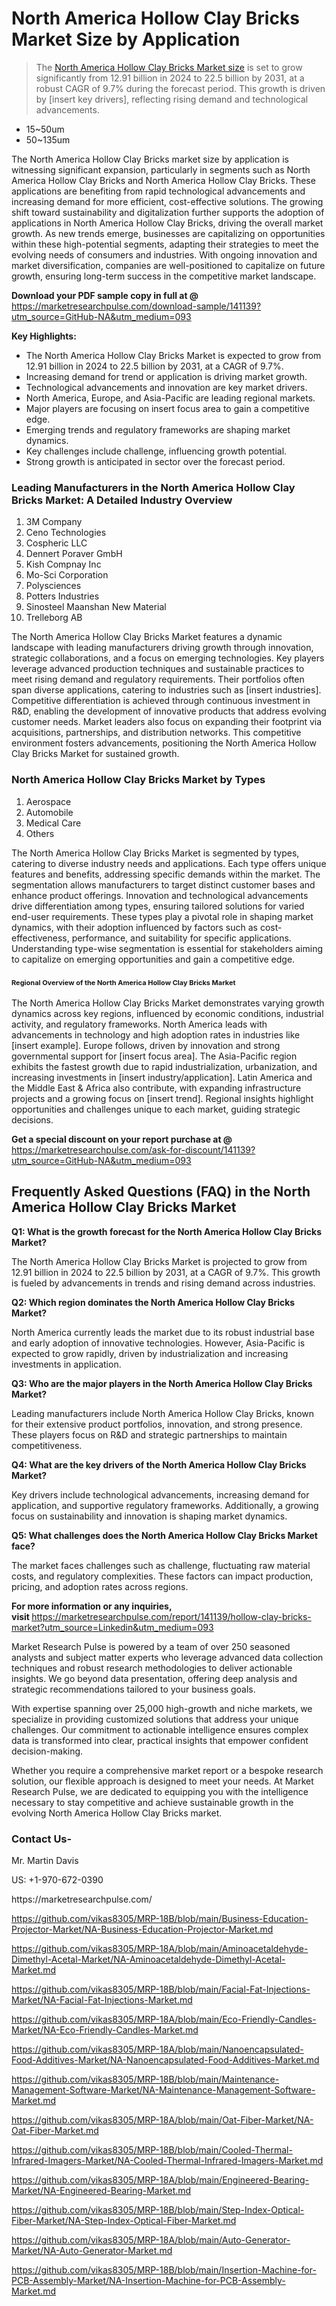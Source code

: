 <h1>North America Hollow Clay Bricks Market&nbsp;Size by Application</h1><blockquote><p>The <a href="https://marketresearchpulse.com/download-sample/141139?utm_source=GitHub-NA&amp;utm_medium=093">North America Hollow Clay Bricks Market size</a> is set to grow significantly from 12.91 billion in 2024 to 22.5 billion by 2031, at a robust CAGR of 9.7% during the forecast period. This growth is driven by [insert key drivers], reflecting rising demand and technological advancements.</p></blockquote><ul><li>15~50um<li> 50~135um</li></ul><p>The North America Hollow Clay Bricks market size by application is witnessing significant expansion, particularly in segments such as North America Hollow Clay Bricks and North America Hollow Clay Bricks. These applications are benefiting from rapid technological advancements and increasing demand for more efficient, cost-effective solutions. The growing shift toward sustainability and digitalization further supports the adoption of applications in North America Hollow Clay Bricks, driving the overall market growth. As new trends emerge, businesses are capitalizing on opportunities within these high-potential segments, adapting their strategies to meet the evolving needs of consumers and industries. With ongoing innovation and market diversification, companies are well-positioned to capitalize on future growth, ensuring long-term success in the competitive market landscape.</p><p><strong>Download your PDF sample copy in full at @ </strong><a href="https://marketresearchpulse.com/download-sample/141139?utm_source=GitHub-NA&amp;utm_medium=093">https://marketresearchpulse.com/download-sample/141139?utm_source=GitHub-NA&amp;utm_medium=093</a></p><p><strong>Key Highlights: </strong></p><ul><li>The North America Hollow Clay Bricks Market is expected to grow from 12.91 billion in 2024 to 22.5 billion by 2031, at a CAGR of 9.7%.</li><li>Increasing demand for trend or application is driving market growth.</li><li>Technological advancements and innovation are key market drivers.</li><li>North America, Europe, and Asia-Pacific are leading regional markets.</li><li>Major players are focusing on insert focus area to gain a competitive edge.</li><li>Emerging trends and regulatory frameworks are shaping market dynamics.</li><li>Key challenges include challenge, influencing growth potential.</li><li>Strong growth is anticipated in sector over the forecast period.</li></ul><h3>Leading Manufacturers in the North America Hollow Clay Bricks Market: A Detailed Industry Overview</h3><ol><li>3M Company</li><li>Ceno Technologies</li><li>Cospheric LLC</li><li>Dennert Poraver GmbH</li><li>Kish Compnay Inc</li><li>Mo-Sci Corporation</li><li>Polysciences</li><li>Potters Industries</li><li>Sinosteel Maanshan New Material</li><li>Trelleborg AB</li></ol><div class="flex max-w-full flex-col flex-grow"><div class="min-h-8 text-message flex w-full flex-col items-end gap-2 whitespace-normal break-words [.text-message+&amp;]:mt-5" dir="auto" data-message-author-role="assistant" data-message-id="fd8432e4-4910-450d-b182-61b7bfb0a01f" data-message-model-slug="gpt-4o"><div class="flex w-full flex-col gap-1 empty:hidden first:pt-[3px]"><div class="markdown prose w-full break-words dark:prose-invert light"><p>The North America Hollow Clay Bricks Market features a dynamic landscape with leading manufacturers driving growth through innovation, strategic collaborations, and a focus on emerging technologies. Key players leverage advanced production techniques and sustainable practices to meet rising demand and regulatory requirements. Their portfolios often span diverse applications, catering to industries such as [insert industries]. Competitive differentiation is achieved through continuous investment in R&amp;D, enabling the development of innovative products that address evolving customer needs. Market leaders also focus on expanding their footprint via acquisitions, partnerships, and distribution networks. This competitive environment fosters advancements, positioning the North America Hollow Clay Bricks Market for sustained growth.</p></div></div></div></div><h3>North America Hollow Clay Bricks Market by Types</h3><ol><li>Aerospace<li> Automobile<li> Medical Care<li> Others</li></ol><div class="flex max-w-full flex-col flex-grow"><div class="min-h-8 text-message flex w-full flex-col items-end gap-2 whitespace-normal break-words [.text-message+&amp;]:mt-5" dir="auto" data-message-author-role="assistant" data-message-id="084470be-0bb7-4664-bddf-5156b4f41249" data-message-model-slug="gpt-4o-mini"><div class="flex w-full flex-col gap-1 empty:hidden first:pt-[3px]"><div class="markdown prose w-full break-words dark:prose-invert light"><p>The North America Hollow Clay Bricks Market is segmented by types, catering to diverse industry needs and applications. Each type offers unique features and benefits, addressing specific demands within the market. The segmentation allows manufacturers to target distinct customer bases and enhance product offerings. Innovation and technological advancements drive differentiation among types, ensuring tailored solutions for varied end-user requirements. These types play a pivotal role in shaping market dynamics, with their adoption influenced by factors such as cost-effectiveness, performance, and suitability for specific applications. Understanding type-wise segmentation is essential for stakeholders aiming to capitalize on emerging opportunities and gain a competitive edge.</p></div></div></div></div><h3><span style="font-size: 11px;">Regional Overview of the North America Hollow Clay Bricks Market</span></h3><div class="flex max-w-full flex-col flex-grow"><div class="min-h-8 text-message flex w-full flex-col items-end gap-2 whitespace-normal break-words [.text-message+&amp;]:mt-5" dir="auto" data-message-author-role="assistant" data-message-id="e9038762-ce64-4e30-91c9-9bd413514231" data-message-model-slug="gpt-4o-mini"><div class="flex w-full flex-col gap-1 empty:hidden first:pt-[3px]"><div class="markdown prose w-full break-words dark:prose-invert light"><p>The North America Hollow Clay Bricks Market demonstrates varying growth dynamics across key regions, influenced by economic conditions, industrial activity, and regulatory frameworks. North America leads with advancements in technology and high adoption rates in industries like [insert example]. Europe follows, driven by innovation and strong governmental support for [insert focus area]. The Asia-Pacific region exhibits the fastest growth due to rapid industrialization, urbanization, and increasing investments in [insert industry/application]. Latin America and the Middle East &amp; Africa also contribute, with expanding infrastructure projects and a growing focus on [insert trend]. Regional insights highlight opportunities and challenges unique to each market, guiding strategic decisions.</p></div></div></div></div><p><strong>Get a special discount on your report purchase at @ </strong><a href="https://marketresearchpulse.com/ask-for-discount/141139?utm_source=GitHub-NA&amp;utm_medium=093">https://marketresearchpulse.com/ask-for-discount/141139?utm_source=GitHub-NA&amp;utm_medium=093</a></p><h2>Frequently Asked Questions (FAQ) in the North America Hollow Clay Bricks Market</h2><p><strong>Q1: What is the growth forecast for the North America Hollow Clay Bricks Market?</strong></p><p>The North America Hollow Clay Bricks Market is projected to grow from 12.91 billion in 2024 to 22.5 billion by 2031, at a CAGR of 9.7%. This growth is fueled by advancements in trends and rising demand across industries.</p><p><strong>Q2: Which region dominates the North America Hollow Clay Bricks Market?</strong></p><p>North America currently leads the market due to its robust industrial base and early adoption of innovative technologies. However, Asia-Pacific is expected to grow rapidly, driven by industrialization and increasing investments in application.</p><p><strong>Q3: Who are the major players in the North America Hollow Clay Bricks Market?</strong></p><p>Leading manufacturers include North America Hollow Clay Bricks, known for their extensive product portfolios, innovation, and strong presence. These players focus on R&amp;D and strategic partnerships to maintain competitiveness.</p><p><strong>Q4: What are the key drivers of the North America Hollow Clay Bricks Market?</strong></p><p>Key drivers include technological advancements, increasing demand for application, and supportive regulatory frameworks. Additionally, a growing focus on sustainability and innovation is shaping market dynamics.</p><p><strong>Q5: What challenges does the North America Hollow Clay Bricks Market face?</strong></p><p>The market faces challenges such as challenge, fluctuating raw material costs, and regulatory complexities. These factors can impact production, pricing, and adoption rates across regions.</p><p><strong>For more information or any inquiries, visit&nbsp;</strong><a href="https://marketresearchpulse.com/report/141139/hollow-clay-bricks-market?utm_source=Linkedin&utm_medium=093">https://marketresearchpulse.com/report/141139/hollow-clay-bricks-market?utm_source=Linkedin&utm_medium=093</a></p><p>Market Research Pulse is powered by a team of over 250 seasoned analysts and subject matter experts who leverage advanced data collection techniques and robust research methodologies to deliver actionable insights. We go beyond data presentation, offering deep analysis and strategic recommendations tailored to your business goals.</p><p>With expertise spanning over 25,000 high-growth and niche markets, we specialize in providing customized solutions that address your unique challenges. Our commitment to actionable intelligence ensures complex data is transformed into clear, practical insights that empower confident decision-making.</p><p>Whether you require a comprehensive market report or a bespoke research solution, our flexible approach is designed to meet your needs. At Market Research Pulse, we are dedicated to equipping you with the intelligence necessary to stay competitive and achieve sustainable growth in the evolving North America Hollow Clay Bricks market.</p><h3><strong>Contact Us-</strong></h3><p>Mr. Martin Davis</p><p>US: +1-970-672-0390</p><p>https://marketresearchpulse.com/</p><p><a href="https://github.com/vikas8305/MRP-18B/blob/main/Business-Education-Projector-Market/NA-Business-Education-Projector-Market.md">https://github.com/vikas8305/MRP-18B/blob/main/Business-Education-Projector-Market/NA-Business-Education-Projector-Market.md</a></p><p><a href="https://github.com/vikas8305/MRP-18A/blob/main/Aminoacetaldehyde-Dimethyl-Acetal-Market/NA-Aminoacetaldehyde-Dimethyl-Acetal-Market.md">https://github.com/vikas8305/MRP-18A/blob/main/Aminoacetaldehyde-Dimethyl-Acetal-Market/NA-Aminoacetaldehyde-Dimethyl-Acetal-Market.md</a></p><p><a href="https://github.com/vikas8305/MRP-18B/blob/main/Facial-Fat-Injections-Market/NA-Facial-Fat-Injections-Market.md">https://github.com/vikas8305/MRP-18B/blob/main/Facial-Fat-Injections-Market/NA-Facial-Fat-Injections-Market.md</a></p><p><a href="https://github.com/vikas8305/MRP-18A/blob/main/Eco-Friendly-Candles-Market/NA-Eco-Friendly-Candles-Market.md">https://github.com/vikas8305/MRP-18A/blob/main/Eco-Friendly-Candles-Market/NA-Eco-Friendly-Candles-Market.md</a></p><p><a href="https://github.com/vikas8305/MRP-18A/blob/main/Nanoencapsulated-Food-Additives-Market/NA-Nanoencapsulated-Food-Additives-Market.md">https://github.com/vikas8305/MRP-18A/blob/main/Nanoencapsulated-Food-Additives-Market/NA-Nanoencapsulated-Food-Additives-Market.md</a></p><p><a href="https://github.com/vikas8305/MRP-18B/blob/main/Maintenance-Management-Software-Market/NA-Maintenance-Management-Software-Market.md">https://github.com/vikas8305/MRP-18B/blob/main/Maintenance-Management-Software-Market/NA-Maintenance-Management-Software-Market.md</a></p><p><a href="https://github.com/vikas8305/MRP-18A/blob/main/Oat-Fiber-Market/NA-Oat-Fiber-Market.md">https://github.com/vikas8305/MRP-18A/blob/main/Oat-Fiber-Market/NA-Oat-Fiber-Market.md</a></p><p><a href="https://github.com/vikas8305/MRP-18B/blob/main/Cooled-Thermal-Infrared-Imagers-Market/NA-Cooled-Thermal-Infrared-Imagers-Market.md">https://github.com/vikas8305/MRP-18B/blob/main/Cooled-Thermal-Infrared-Imagers-Market/NA-Cooled-Thermal-Infrared-Imagers-Market.md</a></p><p><a href="https://github.com/vikas8305/MRP-18A/blob/main/Engineered-Bearing-Market/NA-Engineered-Bearing-Market.md">https://github.com/vikas8305/MRP-18A/blob/main/Engineered-Bearing-Market/NA-Engineered-Bearing-Market.md</a></p><p><a href="https://github.com/vikas8305/MRP-18B/blob/main/Step-Index-Optical-Fiber-Market/NA-Step-Index-Optical-Fiber-Market.md">https://github.com/vikas8305/MRP-18B/blob/main/Step-Index-Optical-Fiber-Market/NA-Step-Index-Optical-Fiber-Market.md</a></p><p><a href="https://github.com/vikas8305/MRP-18A/blob/main/Auto-Generator-Market/NA-Auto-Generator-Market.md">https://github.com/vikas8305/MRP-18A/blob/main/Auto-Generator-Market/NA-Auto-Generator-Market.md</a></p><p><a href="https://github.com/vikas8305/MRP-18B/blob/main/Insertion-Machine-for-PCB-Assembly-Market/NA-Insertion-Machine-for-PCB-Assembly-Market.md">https://github.com/vikas8305/MRP-18B/blob/main/Insertion-Machine-for-PCB-Assembly-Market/NA-Insertion-Machine-for-PCB-Assembly-Market.md</a></p>

